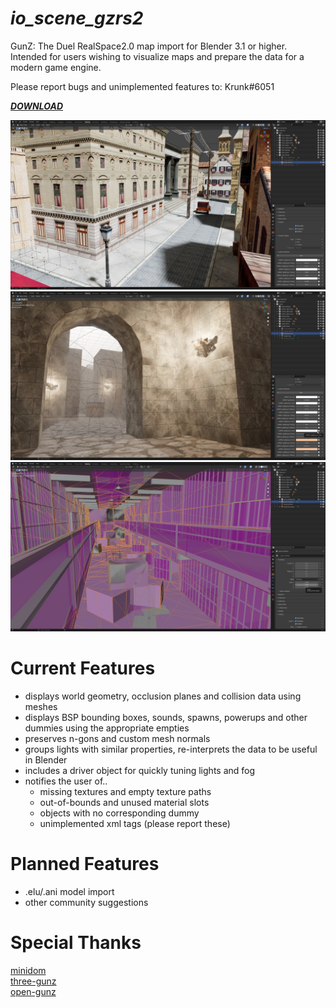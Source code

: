 # ***io_scene_gzrs2***

GunZ: The Duel RealSpace2.0 map import for Blender 3.1 or higher.  
Intended for users wishing to visualize maps and prepare the data for a modern game engine.

Please report bugs and unimplemented features to: Krunk#6051

[***DOWNLOAD***](https://github.com/Krunklehorn/io-scene-gzrs2/releases/download/v0.8/io_scene_gzrs2.zip)


![Preview](meta/preview_220327_1.jpg)
![Preview](meta/preview_220327_2.jpg)
![Preview](meta/preview_220327_3.jpg)


# Current Features

* displays world geometry, occlusion planes and collision data using meshes
* displays BSP bounding boxes, sounds, spawns, powerups and other dummies using the appropriate empties
* preserves n-gons and custom mesh normals
* groups lights with similar properties, re-interprets the data to be useful in Blender
* includes a driver object for quickly tuning lights and fog
* notifies the user of..
  * missing textures and empty texture paths
  * out-of-bounds and unused material slots
  * objects with no corresponding dummy
  * unimplemented xml tags (please report these)


# Planned Features

* .elu/.ani model import
* other community suggestions


# Special Thanks

[minidom](https://github.com/python/cpython/blob/3.10/Lib/xml/dom/minidom.py)  
[three-gunz](https://github.com/LostMyCode/three-gunz)  
[open-gunz](https://github.com/open-gunz/ogz-source)  
